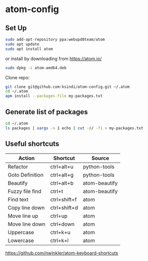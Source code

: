 # atom-config

## Set Up

```bash
sudo add-apt-repository ppa:webupd8team/atom
sudo apt update
sudo apt install atom
```

or install by downloading from https://atom.io/

```bash
sudo dpkg -i atom-amd64.deb
```

Clone repo:

```bash
git clone git@github.com:ksindi/atom-config.git ~/.atom
cd ~/.atom
apm install --packages-file my-packages.txt
```

## Generate list of packages

```bash
cd ~/.atom
ls packages | xargs -n 1 echo | cut -d/ -f1 > my-packages.txt
```

## Useful shortcuts

| Action          | Shortcut     | Source        |
| --------------- | ------------ | ------------- |
| Refactor        | ctrl+alt+u   | python-tools  |
| Goto Definition | ctrl+alt+g   | python-tools  |
| Beautify        | ctrl+alt+b   | atom-beautify |
| Fuzzy file find | ctrl+t       | atom-beautify |
| Find text       | ctrl+shift+f | atom          |
| Copy line down  | ctrl+shift+d | atom          |
| Move line up    | ctrl+up      | atom          |
| Move line down  | ctrl+down    | atom          |
| Uppercase       | ctrl+k+u     | atom          |
| Lowercase       | ctrl+k+l     | atom          |

https://github.com/nwinkler/atom-keyboard-shortcuts
